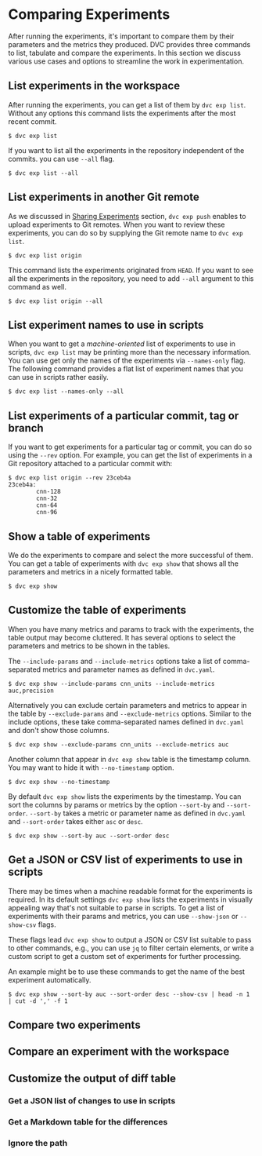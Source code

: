 # Comparing Experiments

After running the experiments, it's important to compare them by their
parameters and the metrics they produced. DVC provides three commands to list,
tabulate and compare the experiments. In this section we discuss various use
cases and options to streamline the work in experimentation.

## List experiments in the workspace

After running the experiments, you can get a list of them by `dvc exp list`.
Without any options this command lists the experiments after the most recent
commit.

```dvc
$ dvc exp list
```

If you want to list all the experiments in the repository independent of the
commits. you can use `--all` flag.

```dvc
$ dvc exp list --all
```

## List experiments in another Git remote

As we discussed in [Sharing Experiments] section, `dvc exp push` enables to
upload experiments to Git remotes. When you want to review these experiments,
you can do so by supplying the Git remote name to `dvc exp list`.

```dvc
$ dvc exp list origin
```

This command lists the experiments originated from `HEAD`. If you want to see
all the experiments in the repository, you need to add `--all` argument to this
command as well.

```dvc
$ dvc exp list origin --all
```

[sharing experiments]: /doc/guide/experiment-management/sharing-experiments

## List experiment names to use in scripts

When you want to get a _machine-oriented_ list of experiments to use in scripts,
`dvc exp list` may be printing more than the necessary information. You can use
get only the names of the experiments via `--names-only` flag. The following
command provides a flat list of experiment names that you can use in scripts
rather easily.

```dvc
$ dvc exp list --names-only --all
```

## List experiments of a particular commit, tag or branch

If you want to get experiments for a particular tag or commit, you can do so
using the `--rev` option. For example, you can get the list of experiments in a
Git repository attached to a particular commit with:

```dvc
$ dvc exp list origin --rev 23ceb4a
23ceb4a:
        cnn-128
        cnn-32
        cnn-64
        cnn-96
```

## Show a table of experiments

We do the experiments to compare and select the more successful of them. You can
get a table of experiments with `dvc exp show` that shows all the parameters and
metrics in a nicely formatted table.

```dvc
$ dvc exp show
```

## Customize the table of experiments

When you have many metrics and params to track with the experiments, the table
output may become cluttered. It has several options to select the parameters and
metrics to be shown in the tables.

The `--include-params` and `--include-metrics` options take a list of
comma-separated metrics and parameter names as defined in `dvc.yaml`.

```dvc
$ dvc exp show --include-params cnn_units --include-metrics auc,precision
```

Alternatively you can exclude certain parameters and metrics to appear in the
table by `--exclude-params` and `--exclude-metrics` options. Similar to the
include options, these take comma-separated names defined in `dvc.yaml` and
don't show those columns.

```dvc
$ dvc exp show --exclude-params cnn_units --exclude-metrics auc
```

Another column that appear in `dvc exp show` table is the timestamp column. You
may want to hide it with `--no-timestamp` option.

```dvc
$ dvc exp show --no-timestamp
```

By default `dvc exp show` lists the experiments by the timestamp. You can sort
the columns by params or metrics by the option `--sort-by` and `--sort-order`.
`--sort-by` takes a metric or parameter name as defined in `dvc.yaml` and
`--sort-order` takes either `asc` or `desc`.

```dvc
$ dvc exp show --sort-by auc --sort-order desc
```

## Get a JSON or CSV list of experiments to use in scripts

There may be times when a machine readable format for the experiments is
required. In its default settings `dvc exp show` lists the experiments in
visually appealing way that's not suitable to parse in scripts. To get a list of
experiments with their params and metrics, you can use `--show-json` or
`--show-csv` flags.

These flags lead `dvc exp show` to output a JSON or CSV list suitable to pass to
other commands, e.g., you can use `jq` to filter certain elements, or write a
custom script to get a custom set of experiments for further processing.

An example might be to use these commands to get the name of the best experiment
automatically.

```dvc
$ dvc exp show --sort-by auc --sort-order desc --show-csv | head -n 1 | cut -d ',' -f 1
```

## Compare two experiments

## Compare an experiment with the workspace

## Customize the output of diff table

### Get a JSON list of changes to use in scripts

### Get a Markdown table for the differences

### Ignore the path
